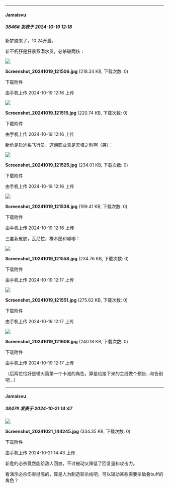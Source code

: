 ﻿
*****

####  Jamaisvu  
##### 3846#       发表于 2024-10-19 12:18

新梦魇来了，10.24开启。

新不朽狂是狂暴系潜水员，必杀破两核：

<img src="https://img.saraba1st.com/forum/202410/19/121618vstryghr0jlrwp0p.jpg" referrerpolicy="no-referrer">

<strong>Screenshot_20241019_121506.jpg</strong> (218.34 KB, 下载次数: 0)

下载附件

由手机上传
2024-10-19 12:16 上传

<img src="https://img.saraba1st.com/forum/202410/19/121619x828w2obiw4b2bg4.jpg" referrerpolicy="no-referrer">

<strong>Screenshot_20241019_121515.jpg</strong> (220.74 KB, 下载次数: 0)

下载附件

由手机上传
2024-10-19 12:16 上传

新危是启迪系飞行员，这俩职业真是天壤之别啊（笑）：

<img src="https://img.saraba1st.com/forum/202410/19/121648ea2z6u260z38apqc.jpg" referrerpolicy="no-referrer">

<strong>Screenshot_20241019_121525.jpg</strong> (234.01 KB, 下载次数: 0)

下载附件

由手机上传
2024-10-19 12:16 上传

<img src="https://img.saraba1st.com/forum/202410/19/121648fhplyny6sn35nrfb.jpg" referrerpolicy="no-referrer">

<strong>Screenshot_20241019_121538.jpg</strong> (199.41 KB, 下载次数: 0)

下载附件

由手机上传
2024-10-19 12:16 上传

三套新皮肤，瓦尼拉，橡木匣和嘟嘟：

<img src="https://img.saraba1st.com/forum/202410/19/121715ophww8599xgw9zdl.jpg" referrerpolicy="no-referrer">

<strong>Screenshot_20241019_121558.jpg</strong> (234.76 KB, 下载次数: 0)

下载附件

由手机上传
2024-10-19 12:17 上传

<img src="https://img.saraba1st.com/forum/202410/19/121715l532xuff2fk3k3v3.jpg" referrerpolicy="no-referrer">

<strong>Screenshot_20241019_121551.jpg</strong> (275.62 KB, 下载次数: 0)

下载附件

由手机上传
2024-10-19 12:17 上传

<img src="https://img.saraba1st.com/forum/202410/19/121715c8qa58jax5sds83j.jpg" referrerpolicy="no-referrer">

<strong>Screenshot_20241019_121606.jpg</strong> (240.18 KB, 下载次数: 0)

下载附件

由手机上传
2024-10-19 12:17 上传

（后两位恰好是锈火篇第一个卡池的角色，算是给接下来的主线做个预告...和告别吧...）


*****

####  Jamaisvu  
##### 3847#       发表于 2024-10-21 14:47

<img src="https://img.saraba1st.com/forum/202410/21/144337wjjkmt8m6mfk8zm8.jpg" referrerpolicy="no-referrer">

<strong>Screenshot_20241021_144245.jpg</strong> (334.35 KB, 下载次数: 0)

下载附件

由手机上传
2024-10-21 14:43 上传

新危的必杀竟然能给敌人回血，不过被动又降低了回复量和攻击力。

看演示必杀伤害挺高的，算是人为制造斩杀线吧，可以辅助某些需要杀敌叠buff的角色？

